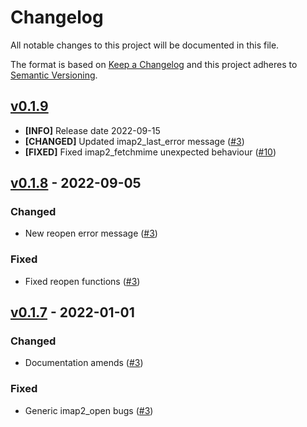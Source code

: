 # Changelog

All notable changes to this project will be documented in this file.

The format is based on [Keep a Changelog](http://keepachangelog.com/en/1.0.0/)
and this project adheres to [Semantic Versioning](http://semver.org/spec/v2.0.0.html).



## [v0.1.9](https://github.com/javanile/php-imap2/compare/0.1.9...0.1.8) 

- **[INFO]**  Release date 2022-09-15
- **[CHANGED]** Updated imap2_last_error message ([#3](https://github.com/javanile/php-imap2/issues/3))
- **[FIXED]** Fixed imap2_fetchmime unexpected behaviour ([#10](https://github.com/javanile/php-imap2/issues/10))

## [v0.1.8](https://github.com/javanile/php-imap2/compare/0.1.8...0.1.7) - 2022-09-05

### Changed

- New reopen error message ([#3](https://github.com/javanile/php-imap2/issues/3))

### Fixed

- Fixed reopen functions ([#3](https://github.com/javanile/php-imap2/issues/3))



## [v0.1.7](https://github.com/javanile/php-imap2/compare/0.1.7...0.1.0) - 2022-01-01

### Changed

- Documentation amends ([#3](https://github.com/javanile/php-imap2/issues/3))

### Fixed

- Generic imap2_open bugs ([#3](https://github.com/javanile/php-imap2/issues/3)) 
